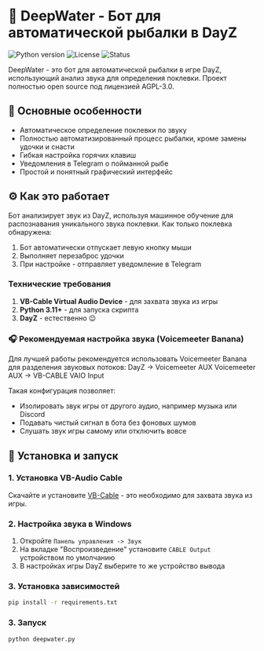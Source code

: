 
# 🎣 DeepWater - Бот для автоматической рыбалки в DayZ

<img src="https://img.shields.io/badge/python-3.11%2B-blue" alt="Python version">
<img src="https://img.shields.io/badge/license-AGPL--3.0-green" alt="License">
<img src="https://img.shields.io/badge/status-active-brightgreen" alt="Status">

DeepWater - это бот для автоматической рыбалки в игре DayZ, использующий анализ звука для определения поклевки. Проект полностью open source под лицензией AGPL-3.0.

## 📌 Основные особенности
- Автоматическое определение поклевки по звуку
- Полностью автоматизированный процесс рыбалки, кроме замены удочки и снасти
- Гибкая настройка горячих клавиш
- Уведомления в Telegram о пойманной рыбе
- Простой и понятный графический интерфейс

## ⚙️ Как это работает
Бот анализирует звук из DayZ, используя машинное обучение для распознавания уникального звука поклевки. Как только поклевка обнаружена:
1. Бот автоматически отпускает левую кнопку мыши
2. Выполняет перезаброс удочки
3. При настройке - отправляет уведомление в Telegram

### Технические требования
1. **VB-Cable Virtual Audio Device** - для захвата звука из игры
2. **Python 3.11+** - для запуска скрипта
3. **DayZ** - естественно 😉

### 🎧 Рекомендуемая настройка звука (Voicemeeter Banana)
Для лучшей работы рекомендуется использовать Voicemeeter Banana для разделения звуковых потоков:
DayZ -> Voicemeeter AUX
Voicemeeter AUX -> VB-CABLE VAIO Input

Такая конфигурация позволяет:
- Изолировать звук игры от другого аудио, например музыка или Discord
- Подавать чистый сигнал в бота без фоновых шумов
- Слушать звук игры самому или отключить вовсе

## 🚀 Установка и запуск

### 1. Установка VB-Audio Cable
Скачайте и установите [VB-Cable](https://vb-audio.com/Cable/) - это необходимо для захвата звука из игры.

### 2. Настройка звука в Windows
1. Откройте `Панель управления -> Звук`
2. На вкладке "Воспроизведение" установите `CABLE Output` устройством по умолчанию
3. В настройках игры DayZ выберите то же устройство вывода

### 3. Установка зависимостей
```bash
pip install -r requirements.txt 
```
### 3. Запуск
```bash
python deepwater.py 
```
